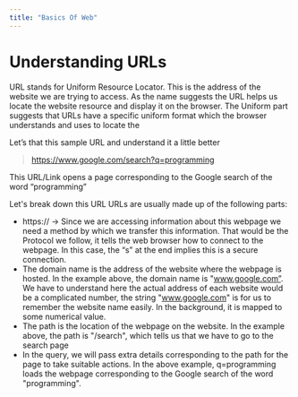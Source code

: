 ```yaml
---
title: "Basics Of Web"
---
```


# Understanding URLs

URL stands for Uniform Resource Locator. This is the address of the website we are trying to access. As the name suggests the URL helps us locate the website resource and display it on the browser. The Uniform part suggests that URLs have a specific uniform format which the browser understands and uses to locate the 

Let’s that this sample URL and understand it a little better
> https://www.google.com/search?q=programming

This URL/Link opens a page corresponding to the Google search of the word “programming”

Let's break down this URL
URLs are usually made up of the following parts:
- https:// -> Since we are accessing information about this webpage we need a method by which we transfer this information. That would be the Protocol we follow, it tells the web browser how to connect to the webpage. In this case, the “s” at the end implies this is a secure connection.
- The domain name is the address of the website where the webpage is hosted. In the example above, the domain name is "www.google.com”. We have to understand here the actual address of each website would be a complicated number, the string "www.google.com" is for us to remember the website name easily. In the background, it is mapped to some numerical value.
- The path is the location of the webpage on the website. In the example above, the path is "/search", which tells us that we have to go to the search page
- In the query, we will pass extra details corresponding to the path for the page to take suitable actions. In the above example, q=programming loads the webpage corresponding to the Google search of the word "programming".
